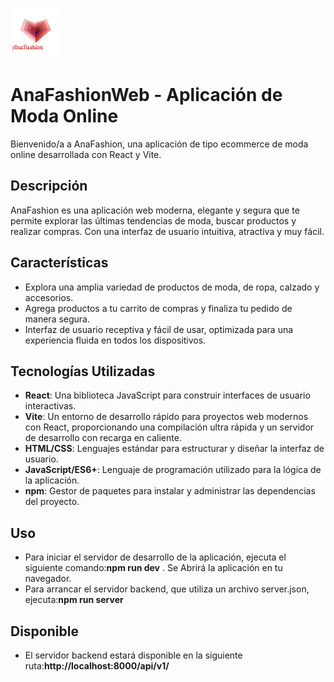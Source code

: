 ![Logo](public/images/icons/Analogo-01-peque.png)
# AnaFashionWeb - Aplicación de Moda Online

Bienvenido/a a AnaFashion, una aplicación de tipo ecommerce de moda online desarrollada con React y Vite.

## Descripción

AnaFashion es una aplicación web moderna, elegante y segura que te permite explorar las últimas tendencias de moda, buscar productos y realizar compras. Con una interfaz de usuario intuitiva, atractiva y muy fácil.

## Características

- Explora una amplia variedad de productos de moda, de ropa, calzado y accesorios.
- Agrega productos a tu carrito de compras y finaliza tu pedido de manera segura.
- Interfaz de usuario receptiva y fácil de usar, optimizada para una experiencia fluida en todos los dispositivos.

## Tecnologías Utilizadas

- **React**: Una biblioteca JavaScript para construir interfaces de usuario interactivas.
- **Vite**: Un entorno de desarrollo rápido para proyectos web modernos con React, proporcionando una compilación ultra rápida y un servidor de desarrollo con recarga en caliente.
- **HTML/CSS**: Lenguajes estándar para estructurar y diseñar la interfaz de usuario.
- **JavaScript/ES6+**: Lenguaje de programación utilizado para la lógica de la aplicación.
- **npm**: Gestor de paquetes para instalar y administrar las dependencias del proyecto.

## Uso

- Para iniciar el servidor de desarrollo de la aplicación, ejecuta el siguiente comando:**npm run dev** . Se Abrirá la aplicación en tu navegador.
- Para arrancar el servidor backend, que utiliza un archivo server.json, ejecuta:**npm run server**

## Disponible
- El servidor backend estará disponible en la siguiente ruta:**http://localhost:8000/api/v1/**




